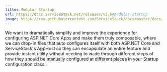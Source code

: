 ```yaml
---
title: Modular Startup
url: https://docs.servicestack.net/releases/v5.6#modular-startup
image: https://raw.githubusercontent.com/ServiceStack/docs/master/docs/images/mix/feature-authrepo.png
---
```


We want to dramatically simplify and improve the experience for configuring ASP.NET Core Apps and make them truly composable,
where we can drop-in files that auto configures itself with both ASP.NET Core and ServiceStack's AppHost so they can
encapsulate an entire feature and provide instant utility without needing to wade through different steps of how they
should be manually configured at different places in your Startup configuration class. 
